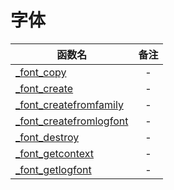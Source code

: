 # 字体



|函数名|备注|
|--|:--:|
|[_font_copy](function/draw/font/_font_copy.md)|-|
|[_font_create](function/draw/font/_font_create.md)|-|
|[_font_createfromfamily](function/draw/font/_font_createfromfamily.md)|-|
|[_font_createfromlogfont](function/draw/font/_font_createfromlogfont.md)|-|
|[_font_destroy](function/draw/font/_font_destroy.md)|-|
|[_font_getcontext](function/draw/font/_font_getcontext.md)|-|
|[_font_getlogfont](function/draw/font/_font_getlogfont.md)|-|

